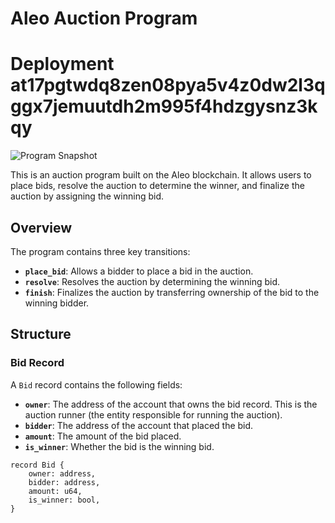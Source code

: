# Aleo Auction Program

# Deployment at17pgtwdq8zen08pya5v4z0dw2l3qggx7jemuutdh2m995f4hdzgysnz3kqy
![Program Snapshot](path_to_your_image.png)

This is an auction program built on the Aleo blockchain. It allows users to place bids, resolve the auction to determine the winner, and finalize the auction by assigning the winning bid.

## Overview

The program contains three key transitions:

- **`place_bid`**: Allows a bidder to place a bid in the auction.
- **`resolve`**: Resolves the auction by determining the winning bid.
- **`finish`**: Finalizes the auction by transferring ownership of the bid to the winning bidder.

## Structure

### Bid Record

A `Bid` record contains the following fields:

- **`owner`**: The address of the account that owns the bid record. This is the auction runner (the entity responsible for running the auction).
- **`bidder`**: The address of the account that placed the bid.
- **`amount`**: The amount of the bid placed.
- **`is_winner`**: Whether the bid is the winning bid.

```aleo
record Bid {
    owner: address,
    bidder: address,
    amount: u64,
    is_winner: bool,
}
